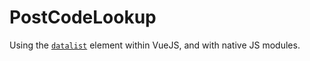 # PostCodeLookup

Using the [`datalist`](https://developer.mozilla.org/en-US/docs/Web/HTML/Element/datalist) element within VueJS, and with native JS modules.
